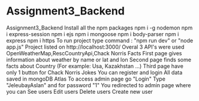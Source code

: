 # Assignment3_Backend
 Assignment3_Backend
Install all the npm packages
npm i -g nodemon
npm i express-session
npm i ejs
npm i mongoose
npm i body-parser
npm i express
npm i https
To run project type command : "npm run dev" or "node app.js"
Project listed on http://localhost:3000/
Overal 3 API's were used
OpenWeatherMap,RescCountryApi,Chack Norris Facts
First page gives information about weather by name or lat and lon
Second page finds some facts about Country (For example: Usa, Kazakhstan ...)
Third page have only 1 button for Chack Norris Jokes
You can register and login
All data saved in mongoDB Atlas
To access admin page go "Login"
Type "JeleubayAslan" and for password "1"
You redirected to admin page where you can
See users
Edit users
Delete users
Create new user
